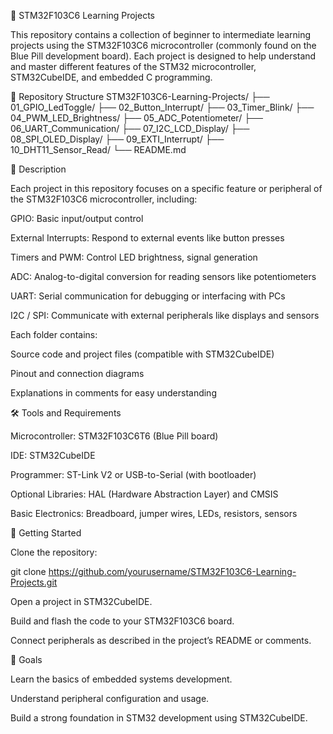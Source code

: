 📘 STM32F103C6 Learning Projects

This repository contains a collection of beginner to intermediate learning projects using the STM32F103C6 microcontroller (commonly found on the Blue Pill development board). Each project is designed to help understand and master different features of the STM32 microcontroller, STM32CubeIDE, and embedded C programming.

📂 Repository Structure
STM32F103C6-Learning-Projects/
├── 01_GPIO_LedToggle/
├── 02_Button_Interrupt/
├── 03_Timer_Blink/
├── 04_PWM_LED_Brightness/
├── 05_ADC_Potentiometer/
├── 06_UART_Communication/
├── 07_I2C_LCD_Display/
├── 08_SPI_OLED_Display/
├── 09_EXTI_Interrupt/
├── 10_DHT11_Sensor_Read/
└── README.md

📌 Description

Each project in this repository focuses on a specific feature or peripheral of the STM32F103C6 microcontroller, including:

GPIO: Basic input/output control

External Interrupts: Respond to external events like button presses

Timers and PWM: Control LED brightness, signal generation

ADC: Analog-to-digital conversion for reading sensors like potentiometers

UART: Serial communication for debugging or interfacing with PCs

I2C / SPI: Communicate with external peripherals like displays and sensors



Each folder contains:

Source code and project files (compatible with STM32CubeIDE)

Pinout and connection diagrams

Explanations in comments for easy understanding

🛠️ Tools and Requirements

Microcontroller: STM32F103C6T6 (Blue Pill board)

IDE: STM32CubeIDE

Programmer: ST-Link V2 or USB-to-Serial (with bootloader)

Optional Libraries: HAL (Hardware Abstraction Layer) and CMSIS

Basic Electronics: Breadboard, jumper wires, LEDs, resistors, sensors

🚀 Getting Started

Clone the repository:

git clone https://github.com/yourusername/STM32F103C6-Learning-Projects.git


Open a project in STM32CubeIDE.

Build and flash the code to your STM32F103C6 board.

Connect peripherals as described in the project’s README or comments.

🎯 Goals

Learn the basics of embedded systems development.

Understand peripheral configuration and usage.

Build a strong foundation in STM32 development using STM32CubeIDE.
